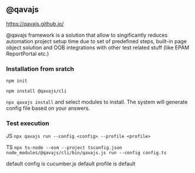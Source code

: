 ## @qavajs

https://qavajs.github.io/

@qavajs framework is a solution that allow to singificantly reduces automation project setup time due to set of predefined steps, built-in page object solution and OOB integrations with other test related stuff (like EPAM ReportPortal etc.)

### Installation from sratch
`npm init`

`npm install @qavajs/cli`

`npx qavajs install` and select modules to install. The system will generate config file based on your answers.

### Test execution
JS `npx qavajs run --config <config> --profile <profile>`

TS `npx ts-node --esm --project tsconfig.json node_modules/@qavajs/cli/bin/qavajs.js run --config config.ts`

default config is cucumber.js 
default profile is default
